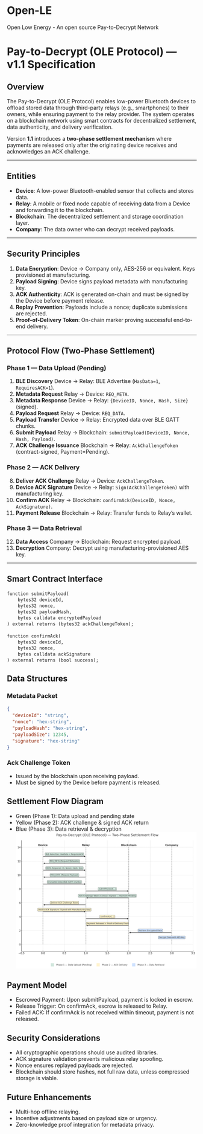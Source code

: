# Open-LE
Open Low Energy - An open source Pay-to-Decrypt Network
# Pay-to-Decrypt (OLE Protocol) — v1.1 Specification

## Overview
The Pay-to-Decrypt (OLE Protocol) enables low-power Bluetooth devices to offload stored data through third-party relays (e.g., smartphones) to their owners, while ensuring payment to the relay provider. The system operates on a blockchain network using smart contracts for decentralized settlement, data authenticity, and delivery verification.

Version **1.1** introduces a **two-phase settlement mechanism** where payments are released only after the originating device receives and acknowledges an ACK challenge.

---

## Entities
- **Device**: A low-power Bluetooth-enabled sensor that collects and stores data.
- **Relay**: A mobile or fixed node capable of receiving data from a Device and forwarding it to the blockchain.
- **Blockchain**: The decentralized settlement and storage coordination layer.
- **Company**: The data owner who can decrypt received payloads.

---

## Security Principles
1. **Data Encryption**: Device → Company only, AES-256 or equivalent. Keys provisioned at manufacturing.
2. **Payload Signing**: Device signs payload metadata with manufacturing key.
3. **ACK Authenticity**: ACK is generated on-chain and must be signed by the Device before payment release.
4. **Replay Prevention**: Payloads include a nonce; duplicate submissions are rejected.
5. **Proof-of-Delivery Token**: On-chain marker proving successful end-to-end delivery.

---

## Protocol Flow (Two-Phase Settlement)

### Phase 1 — Data Upload (Pending)
1. **BLE Discovery**
   Device → Relay: BLE Advertise (`HasData=1`, `RequiresACK=1`).
2. **Metadata Request**
   Relay → Device: `REQ_META`.
3. **Metadata Response**
   Device → Relay: `{DeviceID, Nonce, Hash, Size}` (signed).
4. **Payload Request**
   Relay → Device: `REQ_DATA`.
5. **Payload Transfer**
   Device → Relay: Encrypted data over BLE GATT chunks.
6. **Submit Payload**
   Relay → Blockchain: `submitPayload(DeviceID, Nonce, Hash, Payload)`.
7. **ACK Challenge Issuance**
   Blockchain → Relay: `AckChallengeToken` (contract-signed, Payment=Pending).

### Phase 2 — ACK Delivery
8. **Deliver ACK Challenge**
   Relay → Device: `AckChallengeToken`.
9. **Device ACK Signature**
   Device → Relay: `Sign(AckChallengeToken)` with manufacturing key.
10. **Confirm ACK**
    Relay → Blockchain: `confirmAck(DeviceID, Nonce, AckSignature)`.
11. **Payment Release**
    Blockchain → Relay: Transfer funds to Relay’s wallet.

### Phase 3 — Data Retrieval
12. **Data Access**
    Company → Blockchain: Request encrypted payload.
13. **Decryption**
    Company: Decrypt using manufacturing-provisioned AES key.

---

## Smart Contract Interface
```solidity
function submitPayload(
    bytes32 deviceId,
    bytes32 nonce,
    bytes32 payloadHash,
    bytes calldata encryptedPayload
) external returns (bytes32 ackChallengeToken);

function confirmAck(
    bytes32 deviceId,
    bytes32 nonce,
    bytes calldata ackSignature
) external returns (bool success);
```

## Data Structures
### Metadata Packet
```JSON
{
  "deviceId": "string",
  "nonce": "hex-string",
  "payloadHash": "hex-string",
  "payloadSize": 12345,
  "signature": "hex-string"
}
```
### Ack Challenge Token
- Issued by the blockchain upon receiving payload.
- Must be signed by the Device before payment is released.

## Settlement Flow Diagram
- Green (Phase 1): Data upload and pending state
- Yellow (Phase 2): ACK challenge & signed ACK return
- Blue (Phase 3): Data retrieval & decryption
![OLE Settlement Flow Diagram](OLESettlementFlow.png)

## Payment Model
- Escrowed Payment: Upon submitPayload, payment is locked in escrow.
- Release Trigger: On confirmAck, escrow is released to Relay.
- Failed ACK: If confirmAck is not received within timeout, payment is not released.

## Security Considerations
- All cryptographic operations should use audited libraries.
- ACK signature validation prevents malicious relay spoofing.
- Nonce ensures replayed payloads are rejected.
- Blockchain should store hashes, not full raw data, unless compressed storage is viable.

## Future Enhancements
- Multi-hop offline relaying.
- Incentive adjustments based on payload size or urgency.
- Zero-knowledge proof integration for metadata privacy.
